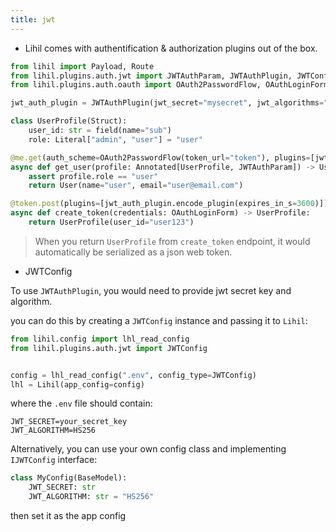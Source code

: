 ```yaml
---
title: jwt
---
```


- Lihil comes with authentification & authorization plugins out of the box.

```python
from lihil import Payload, Route
from lihil.plugins.auth.jwt import JWTAuthParam, JWTAuthPlugin, JWTConfig
from lihil.plugins.auth.oauth import OAuth2PasswordFlow, OAuthLoginForm

jwt_auth_plugin = JWTAuthPlugin(jwt_secret="mysecret", jwt_algorithms="HS256")

class UserProfile(Struct):
    user_id: str = field(name="sub")
    role: Literal["admin", "user"] = "user"

@me.get(auth_scheme=OAuth2PasswordFlow(token_url="token"), plugins=[jwt_auth_plugin.decode_plugin])
async def get_user(profile: Annotated[UserProfile, JWTAuthParam]) -> User:
    assert profile.role == "user"
    return User(name="user", email="user@email.com")

@token.post(plugins=[jwt_auth_plugin.encode_plugin(expires_in_s=3600)])
async def create_token(credentials: OAuthLoginForm) -> UserProfile:
    return UserProfile(user_id="user123")
```

> When you return `UserProfile` from `create_token` endpoint, it would automatically be serialized as a json web token.

- JWTConfig

To use `JWTAuthPlugin`, you would need to provide jwt secret key and algorithm.

you can do this by creating a `JWTConfig` instance and passing it to `Lihil`:

```python
from lihil.config import lhl_read_config
from lihil.plugins.auth.jwt import JWTConfig


config = lhl_read_config(".env", config_type=JWTConfig)
lhl = Lihil(app_config=config)
```

where the `.env` file should contain:

```env
JWT_SECRET=your_secret_key
JWT_ALGORITHM=HS256
```

Alternatively, you can use your own config class and implementing `IJWTConfig` interface:

```python
class MyConfig(BaseModel):
    JWT_SECRET: str
    JWT_ALGORITHM: str = "HS256"
```

then set it as the app config
